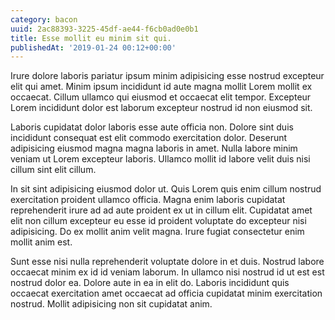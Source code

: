 ```yaml
---
category: bacon
uuid: 2ac88393-3225-45df-ae44-f6cb0ad0e0b1
title: Esse mollit eu minim sit qui.
publishedAt: '2019-01-24 00:12+00:00'
---
```


Irure dolore laboris pariatur ipsum minim adipisicing esse nostrud excepteur elit qui amet. Minim ipsum incididunt id aute magna mollit Lorem mollit ex occaecat. Cillum ullamco qui eiusmod et occaecat elit tempor. Excepteur Lorem incididunt dolor est laborum excepteur nostrud id non eiusmod sit.

Laboris cupidatat dolor laboris esse aute officia non. Dolore sint duis incididunt consequat est elit commodo exercitation dolor. Deserunt adipisicing eiusmod magna magna laboris in amet. Nulla labore minim veniam ut Lorem excepteur laboris. Ullamco mollit id labore velit duis nisi cillum sint elit cillum.

In sit sint adipisicing eiusmod dolor ut. Quis Lorem quis enim cillum nostrud exercitation proident ullamco officia. Magna enim laboris cupidatat reprehenderit irure ad ad aute proident ex ut in cillum elit. Cupidatat amet elit non cillum excepteur eu esse id proident voluptate do excepteur nisi adipisicing. Do ex mollit anim velit magna. Irure fugiat consectetur enim mollit anim est.

Sunt esse nisi nulla reprehenderit voluptate dolore in et duis. Nostrud labore occaecat minim ex id id veniam laborum. In ullamco nisi nostrud id ut est est nostrud dolor ea. Dolore aute in ea in elit do. Laboris incididunt quis occaecat exercitation amet occaecat ad officia cupidatat minim exercitation nostrud. Mollit adipisicing non sit cupidatat anim.